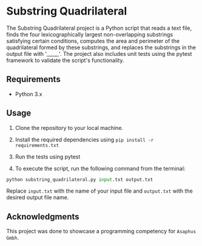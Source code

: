 # Substring Quadrilateral

The Substring Quadrilateral project is a Python script that reads a text file, finds the four lexicographically largest non-overlapping substrings satisfying certain conditions, computes the area and perimeter of the quadrilateral formed by these substrings, and replaces the substrings in the output file with '_____'. The project also includes unit tests using the pytest framework to validate the script's functionality.

## Requirements

- Python 3.x

## Usage

1. Clone the repository to your local machine.

2. Install the required dependencies using `pip install -r requirements.txt`
3. Run the tests using pytest
4. To execute the script, run the following command from the terminal:
```python
python substring_quadrilateral.py input.txt output.txt
```

Replace `input.txt` with the name of your input file and `output.txt` with the desired output file name.

## Acknowledgments

This project was done to showcase a programming competency for `Asaphus Gmbh`.


